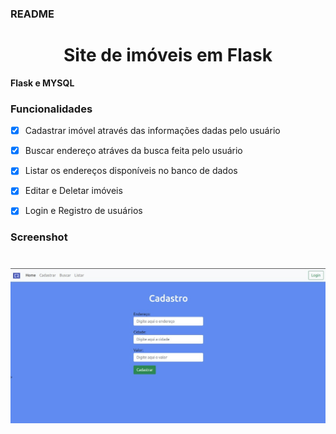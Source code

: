 ### README

<h1 align='center'> Site de imóveis em Flask </h1>

<p> <b>Flask e MYSQL </b></p>


### Funcionalidades

- [x] Cadastrar imóvel através das informações dadas pelo usuário
- [x] Buscar endereço atráves da busca feita pelo usuário 
- [x] Listar os endereços disponíveis no banco de dados 
- [x] Editar e Deletar imóveis
- [x] Login e Registro de usuários 


### Screenshot
<h1> 
<img alt="demoimage" title ="demoimage"  src ='static/demoimage.jpg'/> 
</h1>
